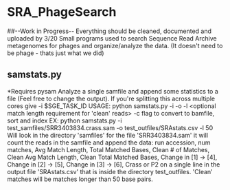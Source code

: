 # SRA_PhageSearch 
##--Work in Progress--  Everything should be cleaned, documented and uploaded by 3/20
Small programs used to search Sequence Read Archive metagenomes for phages and organize/analyze the data.
(It doesn't need to be phage - thats just what we did)


## samstats.py
*Requires pysam
Analyze a single samfile and append some statistics to a file (Feel free to change the output).  If you're splitting this across multiple cores give -i $SGE_TASK_ID
USAGE:  python samstats.py  -i <samfile>
                            -o <CSV file to be appended>
                            -l <optional match length requirement for 'clean' reads>
                            -c flag to convert to bamfile, sort and index
EX: python samstats.py -i test_samfiles/SRR3403834.crass.sam -o test_outfiles/SRAstats.csv -l 50 
Will look in the directory 'samfiles' for the file 'SRR3403834.sam'
it will count the reads in the samfile and append the data:
          run accession,
          num matches,
          Avg Match Length,
          Total Matched Bases,
          Clean # of Matches,
          Clean Avg Match Length,
          Clean Total Matched Bases,
          Change in [1] -> [4],
          Change in [2] -> [5],
          Change in [3] -> [6],
          Crass or P2
on a single line in the output file 'SRAstats.csv' that is inside the directory test_outfiles.
'Clean' matches will be matches longer than 50 base pairs. 
